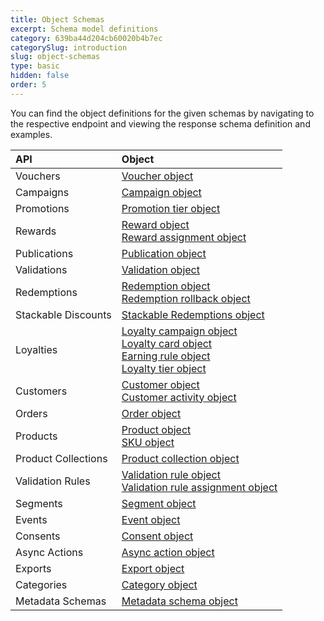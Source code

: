 ```yaml
---
title: Object Schemas
excerpt: Schema model definitions
category: 639ba44d204cb60020b4b7ec
categorySlug: introduction
slug: object-schemas
type: basic
hidden: false
order: 5
---
```


You can find the object definitions for the given schemas by navigating to the respective endpoint and viewing the response schema definition and examples.

| **API** | **Object** |
|:---|:---|
| Vouchers | [Voucher object](ref:voucher-object) |
| Campaigns | [Campaign object](ref:campaign-object) |
| Promotions | [Promotion tier object](ref:promotion-tier-object) |
| Rewards | [Reward object](ref:reward-object)<br>[Reward assignment object](ref:reward-assignment-object) |
| Publications | [Publication object](ref:publication-object) |
| Validations | [Validation object](ref:validation-object) |
| Redemptions | [Redemption object](ref:redemption-object)<br>[Redemption rollback object](ref:rollback-redemption-object) |
| Stackable Discounts | [Stackable Redemptions object](ref:stackable-redemptions-object) |
| Loyalties | [Loyalty campaign object](ref:loyalty-campaign-object)<br>[Loyalty card object](ref:loyalty-card-object)<br>[Earning rule object](ref:earning-rule-object)<br>[Loyalty tier object](ref:loyalty-tier-object) |
| Customers | [Customer object](ref:customer-object)<br>[Customer activity object](ref:customer-activity-object) |
| Orders | [Order object](ref:order-object) |
| Products | [Product object](ref:product-object)<br>[SKU object](ref:sku-object) |
| Product Collections | [Product collection object](ref:product-collection-object) |
| Validation Rules | [Validation rule object](ref:validation-rule-object)<br>[Validation rule assignment object](ref:validation-rule-assignment-object) |
| Segments | [Segment object](ref:customer-segment-object) |
| Events | [Event object](ref:custom-event-object) |
| Consents | [Consent object](ref:consents-object) |
| Async Actions | [Async action object](ref:async-action-object) |
| Exports | [Export object](ref:export-object) |
| Categories | [Category object](ref:category-object) |
| Metadata Schemas | [Metadata schema object](ref:metadata-schema-object) |
